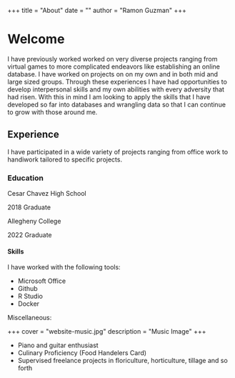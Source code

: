 +++
title = "About"
date = ""
author = "Ramon Guzman"
+++

# Welcome
I have previously worked worked on very diverse projects ranging from virtual games to more complicated endeavors like establishing an online database. I have worked on projects on on my own and in both mid and large sized groups. Through these experiences I have had opportunities to develop interpersonal skills and my own abilities with every adversity that had risen. With this in mind I am looking to apply the skills that I have developed so far into databases and wrangling data so that I can continue to grow with those around me.

## Experience

I have participated in a wide variety of projects ranging from office work to handiwork tailored to specific projects.

### Education

Cesar Chavez High School

2018 Graduate

Allegheny College

2022 Graduate

#### Skills 

I have worked with the following tools:

- Microsoft Office
- Github
- R Studio
- Docker

Miscellaneous:


+++
cover = "website-music.jpg"
description = "Music Image"
+++
- Piano and guitar enthusiast
- Culinary Proficiency (Food Handelers Card)
- Supervised freelance projects in floriculture, horticulture, tillage and so forth



